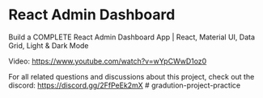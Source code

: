 # React Admin Dashboard

Build a COMPLETE React Admin Dashboard App | React, Material UI, Data Grid, Light & Dark Mode

Video: https://www.youtube.com/watch?v=wYpCWwD1oz0

For all related questions and discussions about this project, check out the discord: https://discord.gg/2FfPeEk2mX
#   g r a d u t i o n - p r o j e c t - p r a c t i c e  
 